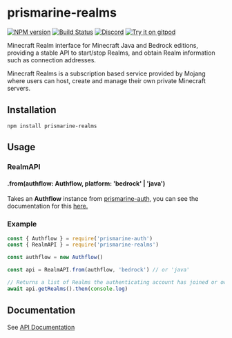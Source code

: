 # prismarine-realms
[![NPM version](https://img.shields.io/npm/v/prismarine-realms.svg)](http://npmjs.com/package/prismarine-realms)
[![Build Status](https://github.com/PrismarineJS/prismarine-realms/workflows/CI/badge.svg)](https://github.com/PrismarineJS/prismarine-realms/actions?query=workflow%3A%22CI%22)
[![Discord](https://img.shields.io/badge/chat-on%20discord-brightgreen.svg)](https://discord.gg/GsEFRM8)
[![Try it on gitpod](https://img.shields.io/badge/try-on%20gitpod-brightgreen.svg)](https://gitpod.io/#https://github.com/PrismarineJS/prismarine-realms)

Minecraft Realm interface for Minecraft Java and Bedrock editions, providing a stable API to start/stop Realms, and obtain Realm information such as connection addresses.

Minecraft Realms is a subscription based service provided by Mojang where users can host, create and manage their own private Minecraft servers.

## Installation
```shell
npm install prismarine-realms
```

## Usage

### RealmAPI

#### .from(authflow: Authflow, platform: 'bedrock' | 'java')

Takes an **Authflow** instance from [prismarine-auth](https://github.com/PrismarineJS/prismarine-auth), you can see the documentation for this [here.](https://github.com/PrismarineJS/prismarine-auth#authflow)

### Example

```js
const { Authflow } = require('prismarine-auth') 
const { RealmAPI } = require('prismarine-realms')

const authflow = new Authflow()

const api = RealmAPI.from(authflow, 'bedrock') // or 'java'

// Returns a list of Realms the authenticating account has joined or owns.
await api.getRealms().then(console.log)
```

## Documentation

See [API Documentation](./docs/API.md#realmsapi)